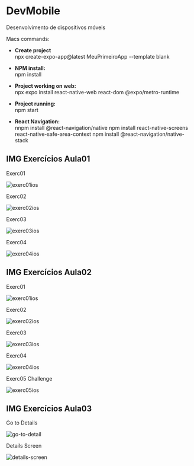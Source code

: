 # DevMobile
Desenvolvimento de dispositivos móveis

Macs commands:

- **Create project**  
npx create-expo-app@latest MeuPrimeiroApp --template blank

- **NPM install:**  
npm install

- **Project working on web:**  
npx expo install react-native-web react-dom @expo/metro-runtime

- **Project running:**  
npm start

- **React Navigation:**  
nnpm install @react-navigation/native
npm install react-native-screens react-native-safe-area-context
npm install @react-navigation/native-stack

## IMG Exercícios Aula01

Exerc01

![exerc01ios](https://github.com/mharteux/DevMobile/blob/main/Img-readme/ImgAula01/exerc01-ios.png)

Exerc02

![exerc02ios](https://github.com/mharteux/DevMobile/blob/main/Img-readme/ImgAula01/exerc02-ios.png)

Exerc03

![exerc03ios](https://github.com/mharteux/DevMobile/blob/main/Img-readme/ImgAula01/exerc03-ios.png)

Exerc04

![exerc04ios](https://github.com/mharteux/DevMobile/blob/main/Img-readme/ImgAula01/exerc04-ios.png)

## IMG Exercícios Aula02

Exerc01

![exerc01ios](https://github.com/mharteux/DevMobile/blob/main/Img-readme/ImgAula02/exerc01-ios.png)

Exerc02

![exerc02ios](https://github.com/mharteux/DevMobile/blob/main/Img-readme/ImgAula02/exerc02-ios.png)

Exerc03

![exerc03ios](https://github.com/mharteux/DevMobile/blob/main/Img-readme/ImgAula02/exerc03-ios.png)

Exerc04

![exerc04ios](https://github.com/mharteux/DevMobile/blob/main/Img-readme/ImgAula02/exerc04-ios.png)

Exerc05 Challenge

![exerc05ios](https://github.com/mharteux/DevMobile/blob/main/Img-readme/ImgAula02/exerc05Challenge-ios.png)

## IMG Exercícios Aula03

Go to Details

![go-to-detail](https://github.com/mharteux/DevMobile/blob/main/Img-readme/ImgAula03/01go-to-details.png)

Details Screen

![details-screen](https://github.com/mharteux/DevMobile/blob/main/Img-readme/ImgAula03/02details-screen.png)
